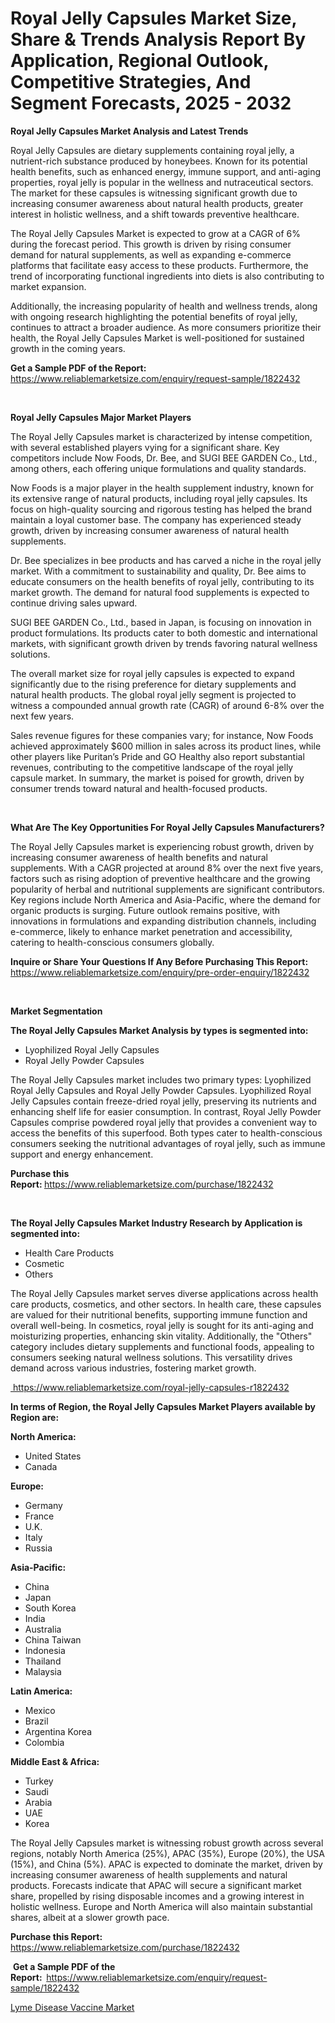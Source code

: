 <p><h1>Royal Jelly Capsules Market Size, Share & Trends Analysis Report By Application, Regional Outlook, Competitive Strategies, And Segment Forecasts, 2025 - 2032</h1></p><p><strong>Royal Jelly Capsules Market Analysis and Latest Trends</strong></p>
<p><p>Royal Jelly Capsules are dietary supplements containing royal jelly, a nutrient-rich substance produced by honeybees. Known for its potential health benefits, such as enhanced energy, immune support, and anti-aging properties, royal jelly is popular in the wellness and nutraceutical sectors. The market for these capsules is witnessing significant growth due to increasing consumer awareness about natural health products, greater interest in holistic wellness, and a shift towards preventive healthcare.</p><p>The Royal Jelly Capsules Market is expected to grow at a CAGR of 6% during the forecast period. This growth is driven by rising consumer demand for natural supplements, as well as expanding e-commerce platforms that facilitate easy access to these products. Furthermore, the trend of incorporating functional ingredients into diets is also contributing to market expansion. </p><p>Additionally, the increasing popularity of health and wellness trends, along with ongoing research highlighting the potential benefits of royal jelly, continues to attract a broader audience. As more consumers prioritize their health, the Royal Jelly Capsules Market is well-positioned for sustained growth in the coming years.</p></p>
<p><strong>Get a Sample PDF of the Report:&nbsp;</strong> <a href="https://www.reliablemarketsize.com/enquiry/request-sample/1822432?utm_campaign=2292&utm_medium=2&utm_source=Github&utm_content=ia&utm_term=08032025&utm_id=royal-jelly-capsules">https://www.reliablemarketsize.com/enquiry/request-sample/1822432</a></p>
<p>&nbsp;</p>
<p><strong>Royal Jelly Capsules Major Market Players</strong></p>
<p><p>The Royal Jelly Capsules market is characterized by intense competition, with several established players vying for a significant share. Key competitors include Now Foods, Dr. Bee, and SUGI BEE GARDEN Co., Ltd., among others, each offering unique formulations and quality standards.</p><p>Now Foods is a major player in the health supplement industry, known for its extensive range of natural products, including royal jelly capsules. Its focus on high-quality sourcing and rigorous testing has helped the brand maintain a loyal customer base. The company has experienced steady growth, driven by increasing consumer awareness of natural health supplements.</p><p>Dr. Bee specializes in bee products and has carved a niche in the royal jelly market. With a commitment to sustainability and quality, Dr. Bee aims to educate consumers on the health benefits of royal jelly, contributing to its market growth. The demand for natural food supplements is expected to continue driving sales upward.</p><p>SUGI BEE GARDEN Co., Ltd., based in Japan, is focusing on innovation in product formulations. Its products cater to both domestic and international markets, with significant growth driven by trends favoring natural wellness solutions.</p><p>The overall market size for royal jelly capsules is expected to expand significantly due to the rising preference for dietary supplements and natural health products. The global royal jelly segment is projected to witness a compounded annual growth rate (CAGR) of around 6-8% over the next few years.</p><p>Sales revenue figures for these companies vary; for instance, Now Foods achieved approximately $600 million in sales across its product lines, while other players like Puritan’s Pride and GO Healthy also report substantial revenues, contributing to the competitive landscape of the royal jelly capsule market. In summary, the market is poised for growth, driven by consumer trends toward natural and health-focused products.</p></p>
<p>&nbsp;</p>
<p><strong>What Are The Key Opportunities For Royal Jelly Capsules Manufacturers?</strong></p>
<p><p>The Royal Jelly Capsules market is experiencing robust growth, driven by increasing consumer awareness of health benefits and natural supplements. With a CAGR projected at around 8% over the next five years, factors such as rising adoption of preventive healthcare and the growing popularity of herbal and nutritional supplements are significant contributors. Key regions include North America and Asia-Pacific, where the demand for organic products is surging. Future outlook remains positive, with innovations in formulations and expanding distribution channels, including e-commerce, likely to enhance market penetration and accessibility, catering to health-conscious consumers globally.</p></p>
<p><strong>Inquire or Share Your Questions If Any Before Purchasing This Report:</strong> <a href="https://www.reliablemarketsize.com/enquiry/pre-order-enquiry/1822432?utm_campaign=2292&utm_medium=2&utm_source=Github&utm_content=ia&utm_term=08032025&utm_id=royal-jelly-capsules">https://www.reliablemarketsize.com/enquiry/pre-order-enquiry/1822432</a></p>
<p>&nbsp;</p>
<p><strong>Market Segmentation</strong></p>
<p><strong>The Royal Jelly Capsules Market Analysis by types is segmented into:</strong></p>
<p><ul><li>Lyophilized Royal Jelly Capsules</li><li>Royal Jelly Powder Capsules</li></ul></p>
<p><p>The Royal Jelly Capsules market includes two primary types: Lyophilized Royal Jelly Capsules and Royal Jelly Powder Capsules. Lyophilized Royal Jelly Capsules contain freeze-dried royal jelly, preserving its nutrients and enhancing shelf life for easier consumption. In contrast, Royal Jelly Powder Capsules comprise powdered royal jelly that provides a convenient way to access the benefits of this superfood. Both types cater to health-conscious consumers seeking the nutritional advantages of royal jelly, such as immune support and energy enhancement.</p></p>
<p><strong>Purchase this Report:&nbsp;</strong><a href="https://www.reliablemarketsize.com/purchase/1822432?utm_campaign=2292&utm_medium=2&utm_source=Github&utm_content=ia&utm_term=08032025&utm_id=royal-jelly-capsules">https://www.reliablemarketsize.com/purchase/1822432</a></p>
<p>&nbsp;</p>
<p><strong>The Royal Jelly Capsules Market Industry Research by Application is segmented into:</strong></p>
<p><ul><li>Health Care Products</li><li>Cosmetic</li><li>Others</li></ul></p>
<p><p>The Royal Jelly Capsules market serves diverse applications across health care products, cosmetics, and other sectors. In health care, these capsules are valued for their nutritional benefits, supporting immune function and overall well-being. In cosmetics, royal jelly is sought for its anti-aging and moisturizing properties, enhancing skin vitality. Additionally, the "Others" category includes dietary supplements and functional foods, appealing to consumers seeking natural wellness solutions. This versatility drives demand across various industries, fostering market growth.</p></p>
<p><a href="https://www.reliablemarketsize.com/royal-jelly-capsules-r1822432?utm_campaign=2292&utm_medium=2&utm_source=Github&utm_content=ia&utm_term=08032025&utm_id=royal-jelly-capsules">&nbsp;https://www.reliablemarketsize.com/royal-jelly-capsules-r1822432</a></p>
<p><strong>In terms of Region, the Royal Jelly Capsules Market Players available by Region are:</strong></p>
<p>
    <p> <strong> North America: </strong>
        <ul>
            <li>United States</li>
            <li>Canada</li>
        </ul>
        </p> 
    <p> <strong> Europe: </strong>
        <ul>
            <li>Germany</li>
            <li>France</li>
            <li>U.K.</li>
            <li>Italy</li>
            <li>Russia</li>
        </ul>
        </p> 
    <p> <strong> Asia-Pacific: </strong>
        <ul>
            <li>China</li>
            <li>Japan</li>
            <li>South Korea</li>
            <li>India</li>
            <li>Australia</li>
            <li>China Taiwan</li>
            <li>Indonesia</li>
            <li>Thailand</li>
            <li>Malaysia</li>
        </ul>
        </p> 
    <p> <strong> Latin America: </strong>
        <ul>
            <li>Mexico</li>
            <li>Brazil</li>
            <li>Argentina Korea</li>
            <li>Colombia</li>
        </ul>
        </p> 
    <p> <strong> Middle East & Africa: </strong>
        <ul>
            <li>Turkey</li>
            <li>Saudi</li>
            <li>Arabia</li>
            <li>UAE</li>
            <li>Korea</li>
        </ul>
    </p>
    </p>
<p><p>The Royal Jelly Capsules market is witnessing robust growth across several regions, notably North America (25%), APAC (35%), Europe (20%), the USA (15%), and China (5%). APAC is expected to dominate the market, driven by increasing consumer awareness of health supplements and natural products. Forecasts indicate that APAC will secure a significant market share, propelled by rising disposable incomes and a growing interest in holistic wellness. Europe and North America will also maintain substantial shares, albeit at a slower growth pace.</p></p>
<p><strong>Purchase this Report: </strong><a href="https://www.reliablemarketsize.com/purchase/1822432?utm_campaign=2292&utm_medium=2&utm_source=Github&utm_content=ia&utm_term=08032025&utm_id=royal-jelly-capsules">https://www.reliablemarketsize.com/purchase/1822432</a></p>
<p>&nbsp;<strong>Get a Sample PDF of the Report:&nbsp;&nbsp;</strong><a href="https://www.reliablemarketsize.com/enquiry/request-sample/1822432?utm_campaign=2292&utm_medium=2&utm_source=Github&utm_content=ia&utm_term=08032025&utm_id=royal-jelly-capsules">https://www.reliablemarketsize.com/enquiry/request-sample/1822432</a></p>
<p><strong></strong></p>
<p><p><a href="https://github.com/shondapmbau/Market-Research-Report-List-1/blob/main/lyme-disease-vaccine-market.md?utm_campaign=2292&utm_medium=2&utm_source=Github&utm_content=ia&utm_term=08032025&utm_id=royal-jelly-capsules">Lyme Disease Vaccine Market</a></p></p>